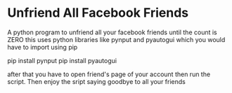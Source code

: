 # Unfriend All Facebook Friends

A python program to unfriend all your facebook friends until the count is ZERO
this uses python libraries like pynput and pyautogui which you would have to import using pip

pip install pynput
pip install pyautogui

after that you have to open friend's page of your account then run the script. Then enjoy the sript saying goodbye to all your friends
